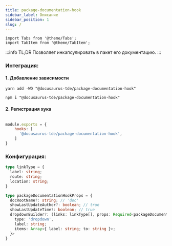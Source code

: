 ```yaml
---
title: package-documentation-hook
sidebar_label: Описание
sidebar_position: 1
slug: /
---
```


```mdx-code-block
import Tabs from '@theme/Tabs';
import TabItem from '@theme/TabItem';
```

:::info TL;DR
Позволяет инкапсулировать в пакет его документацию.
:::

### Интеграция:

#### 1. Добавление зависимости

<Tabs groupId="package-manager">
<TabItem value="yarn">

```shell
yarn add -WD "@docusaurus-tde/package-documentation-hook"
```
</TabItem>

<TabItem value="npm">

```shell
npm i "@docusaurus-tde/package-documentation-hook"
```
</TabItem>
</Tabs>

#### 2. Регистрация хука
```javascript title="docusaurus-tde.config.js"

module.exports = {
    hooks: [
      '@docusaurus-tde/package-documentation-hook',
    ]
}
```

### Конфигурация:
```typescript
type linkType = {
  label: string;
  route: string;
  location: string;
}

type packageDocumentationHookProps = {
  docRootName?: string; // 'doc'
  showLastUpdateAuthor?: boolean; // true
  showLastUpdateTime?: boolean; // true
  dropdownBuilder?: (links: linkType[], props: Required<packageDocumentationHookProps>) => Array<{
    type: 'dropdown',
    label: string;
    items: Array<{ label: string; to: string }>;
  }>
}
```
